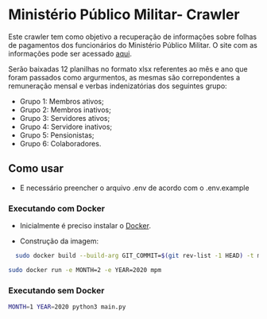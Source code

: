# Ministério Público Militar- Crawler

Este crawler tem como objetivo a recuperação de informações sobre folhas de pagamentos dos funcionários do Ministério Público Militar. O site com as informações pode ser acessado [aqui](https://www.mpm.mp.br/folha-de-pagamento/).

Serão baixadas 12 planilhas no formato xlsx referentes ao mês e ano que foram passados como argurmentos, as mesmas são correpondentes a remuneração mensal e verbas indenizatórias dos seguintes grupo:

- Grupo 1: Membros ativos;
- Grupo 2: Membros inativos;
- Grupo 3: Servidores ativos;
- Grupo 4: Servidore inativos;
- Grupo 5: Pensionistas;
- Grupo 6: Colaboradores.

## Como usar

 - E necessário preencher o arquivo .env de acordo com o .env.example

 ### Executando com Docker

 - Inicialmente é preciso instalar o [Docker](https://docs.docker.com/install/). 

 - Construção da imagem:

  ```sh
    sudo docker build --build-arg GIT_COMMIT=$(git rev-list -1 HEAD) -t mpm .  
  ```

  ```sh
  sudo docker run -e MONTH=2 -e YEAR=2020 mpm
  ```

 ### Executando sem Docker

   ```sh
   MONTH=1 YEAR=2020 python3 main.py
  ```